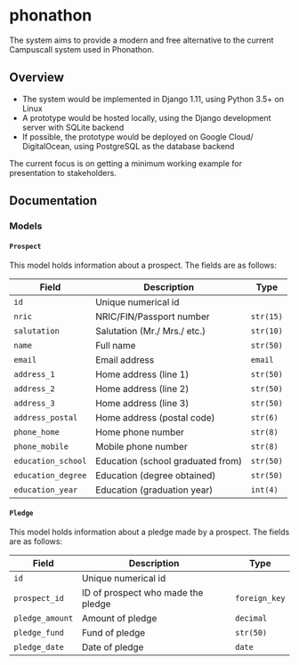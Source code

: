 # phonathon

The system aims to provide a modern and free alternative to the current Campuscall system used in Phonathon.

## Overview

- The system would be implemented in Django 1.11, using Python 3.5+ on Linux
- A prototype would be hosted locally, using the Django development server with SQLite backend
- If possible, the prototype would be deployed on Google Cloud/ DigitalOcean, using PostgreSQL as the database backend

The current focus is on getting a minimum working example for presentation to stakeholders.

## Documentation

### Models

#### `Prospect`

This model holds information about a prospect. The fields are as follows:

| Field | Description | Type
| -- | -- | --
| `id` | Unique numerical id | 
| `nric` | NRIC/FIN/Passport number | `str(15)`
| `salutation` | Salutation (Mr./ Mrs./ etc.) | `str(10)`
| `name` | Full name | `str(50)`
| `email` | Email address | `email`
| `address_1` | Home address (line 1) | `str(50)`
| `address_2` | Home address (line 2) | `str(50)`
| `address_3` | Home address (line 3) | `str(50)`
| `address_postal` | Home address (postal code) | `str(6)`
| `phone_home` | Home phone number | `str(8)`
| `phone_mobile` | Mobile phone number | `str(8)`
| `education_school` | Education (school graduated from) | `str(50)`
| `education_degree` | Education (degree obtained) | `str(50)`
| `education_year` | Education (graduation year) | `int(4)`

#### `Pledge`

This model holds information about a pledge made by a prospect. The fields are as follows:

| Field | Description | Type
| -- | -- | --
| `id` | Unique numerical id | 
| `prospect_id` | ID of prospect who made the pledge | `foreign_key`
| `pledge_amount` | Amount of pledge | `decimal`
| `pledge_fund` | Fund of pledge | `str(50)`
| `pledge_date` | Date of pledge | `date`